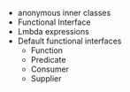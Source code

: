 - anonymous inner classes
- Functional Interface
- Lmbda expressions
- Default functional interfaces
    - Function
    - Predicate
    - Consumer
    - Supplier